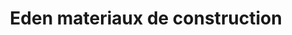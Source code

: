---
title: "Eden materiaux de construction"
url: /route-nationale-descahos/eden-materiaux-de-construction/
shop: hardware
---